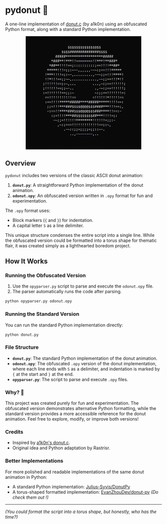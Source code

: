 # pydonut 🍩
A one-line implementation of [donut.c](https://www.a1k0n.net/2011/07/20/donut-math.html) (by a1k0n) using an obfuscated Python format, along with a standard Python implementation.

<p align="center">
  <img src=".github/donut.gif" alt="Donut GIF" />
</p>

## Overview
`pydonut` includes two versions of the classic ASCII donut animation:
1. **`donut.py`**: A straightforward Python implementation of the donut animation.
2. **`odonut.opy`**: An obfuscated version written in `.opy` format for fun and experimentation.

The `.opy` format uses:
- Block markers (`{` and `}`) for indentation.
- A capital letter `S` as a line delimiter.

This unique structure condenses the entire script into a single line. While the obfuscated version could be formatted into a torus shape for thematic flair, it was created simply as a lighthearted boredom project.

## How It Works
### Running the Obfuscated Version
1. Use the `opyparser.py` script to parse and execute the `odonut.opy` file.
2. The parser automatically runs the code after parsing.

```bash
python opyparser.py odonut.opy
```

### Running the Standard Version
You can run the standard Python implementation directly:

```bash
python donut.py
```
### File Structure
- **`donut.py`**: The standard Python implementation of the donut animation.
- **`odonut.opy`**: The obfuscated `.opy` version of the donut implementation, where each line ends with `S` as a delimiter, and indentation is marked by `{` at the start and `}` at the end.
- **`opyparser.py`**: The script to parse and execute `.opy` files.

### Why? 🤷
This project was created purely for fun and experimentation. The obfuscated version demonstrates alternative Python formatting, while the standard version provides a more accessible reference for the donut animation. Feel free to explore, modify, or improve both versions!

### Credits
- Inspired by [a1k0n's donut.c](https://www.a1k0n.net/2011/07/20/donut-math.html).
- Original idea and Python adaptation by Rastrisr.

### Better Implementations
For more polished and readable implementations of the same donut animation in Python:
- A standard Python implementation: [Julius-Syvis/DonutPy](https://github.com/Julius-Syvis/DonutPy)
- A torus-shaped formatted implementation: [EvanZhouDev/donut-py](https://github.com/EvanZhouDev/donut-py)
*(Do check them out !)*

---

*(You could format the script into a torus shape, but honestly, who has the time?)*

